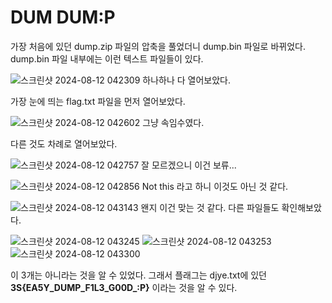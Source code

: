 DUM DUM:P
=========
가장 처음에 있던 dump.zip 파일의 압축을 풀었더니 dump.bin 파일로 바뀌었다. 
dump.bin 파일 내부에는 이런 텍스트 파일들이 있다. 

![스크린샷 2024-08-12 042309](https://github.com/user-attachments/assets/d1d4035a-bdbb-47e4-a3da-6cdfea3d1e7c)
하나하나 다 열어보았다. 

가장 눈에 띄는 flag.txt 파일을 먼저 열어보았다. 

![스크린샷 2024-08-12 042602](https://github.com/user-attachments/assets/da3820fb-18c1-416f-a09c-4b8eaac4fd0b)
그냥 속임수였다. 


다른 것도 차례로 열어보았다.

![스크린샷 2024-08-12 042757](https://github.com/user-attachments/assets/147e070c-34ea-4773-b182-7d00ead6b633)
잘 모르겠으니 이건 보류...

![스크린샷 2024-08-12 042856](https://github.com/user-attachments/assets/87933519-2522-4020-91f6-38dfa9998257)
Not this 라고 하니 이것도 아닌 것 같다. 

![스크린샷 2024-08-12 043143](https://github.com/user-attachments/assets/1eadb3e2-c5fa-49d7-8eae-d04878c7bc7d)
왠지 이건 맞는 것 같다. 다른 파일들도 확인해보았다. 


![스크린샷 2024-08-12 043245](https://github.com/user-attachments/assets/c1a2eded-a336-4f16-8100-c91a6ce5db01) ![스크린샷 2024-08-12 043253](https://github.com/user-attachments/assets/662d6672-7571-467a-9b5f-8a5550d3d4be) ![스크린샷 2024-08-12 043300](https://github.com/user-attachments/assets/969b6769-5187-4650-b5f0-a2501d8ea770)

이 3개는 아니라는 것을 알 수 있었다. 그래서 플래그는 djye.txt에 있던 **3S{EA5Y_DUMP_F1L3_G00D_:P}** 이라는 것을 알 수 있다. 
